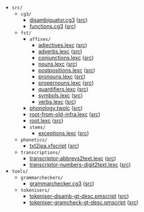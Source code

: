 * `src/`
    * `cg3/`
        * [disambiguator.cg3](src-cg3-disambiguator.cg3.html) ([src](https://github.com/giellalt/lang-kca/blob/main/src/cg3/disambiguator.cg3))
        * [functions.cg3](src-cg3-functions.cg3.html) ([src](https://github.com/giellalt/lang-kca/blob/main/src/cg3/functions.cg3))
    * `fst/`
        * `affixes/`
            * [adjectives.lexc](src-fst-affixes-adjectives.lexc.html) ([src](https://github.com/giellalt/lang-kca/blob/main/src/fst/affixes/adjectives.lexc))
            * [adverbs.lexc](src-fst-affixes-adverbs.lexc.html) ([src](https://github.com/giellalt/lang-kca/blob/main/src/fst/affixes/adverbs.lexc))
            * [conjunctions.lexc](src-fst-affixes-conjunctions.lexc.html) ([src](https://github.com/giellalt/lang-kca/blob/main/src/fst/affixes/conjunctions.lexc))
            * [nouns.lexc](src-fst-affixes-nouns.lexc.html) ([src](https://github.com/giellalt/lang-kca/blob/main/src/fst/affixes/nouns.lexc))
            * [postpositions.lexc](src-fst-affixes-postpositions.lexc.html) ([src](https://github.com/giellalt/lang-kca/blob/main/src/fst/affixes/postpositions.lexc))
            * [pronouns.lexc](src-fst-affixes-pronouns.lexc.html) ([src](https://github.com/giellalt/lang-kca/blob/main/src/fst/affixes/pronouns.lexc))
            * [propernouns.lexc](src-fst-affixes-propernouns.lexc.html) ([src](https://github.com/giellalt/lang-kca/blob/main/src/fst/affixes/propernouns.lexc))
            * [quantifiers.lexc](src-fst-affixes-quantifiers.lexc.html) ([src](https://github.com/giellalt/lang-kca/blob/main/src/fst/affixes/quantifiers.lexc))
            * [symbols.lexc](src-fst-affixes-symbols.lexc.html) ([src](https://github.com/giellalt/lang-kca/blob/main/src/fst/affixes/symbols.lexc))
            * [verbs.lexc](src-fst-affixes-verbs.lexc.html) ([src](https://github.com/giellalt/lang-kca/blob/main/src/fst/affixes/verbs.lexc))
        * [phonology.twolc](src-fst-phonology.twolc.html) ([src](https://github.com/giellalt/lang-kca/blob/main/src/fst/phonology.twolc))
        * [root-from-old-infra.lexc](src-fst-root-from-old-infra.lexc.html) ([src](https://github.com/giellalt/lang-kca/blob/main/src/fst/root-from-old-infra.lexc))
        * [root.lexc](src-fst-root.lexc.html) ([src](https://github.com/giellalt/lang-kca/blob/main/src/fst/root.lexc))
        * `stems/`
            * [exceptions.lexc](src-fst-stems-exceptions.lexc.html) ([src](https://github.com/giellalt/lang-kca/blob/main/src/fst/stems/exceptions.lexc))
    * `phonetics/`
        * [txt2ipa.xfscript](src-phonetics-txt2ipa.xfscript.html) ([src](https://github.com/giellalt/lang-kca/blob/main/src/phonetics/txt2ipa.xfscript))
    * `transcriptions/`
        * [transcriptor-abbrevs2text.lexc](src-transcriptions-transcriptor-abbrevs2text.lexc.html) ([src](https://github.com/giellalt/lang-kca/blob/main/src/transcriptions/transcriptor-abbrevs2text.lexc))
        * [transcriptor-numbers-digit2text.lexc](src-transcriptions-transcriptor-numbers-digit2text.lexc.html) ([src](https://github.com/giellalt/lang-kca/blob/main/src/transcriptions/transcriptor-numbers-digit2text.lexc))
* `tools/`
    * `grammarcheckers/`
        * [grammarchecker.cg3](tools-grammarcheckers-grammarchecker.cg3.html) ([src](https://github.com/giellalt/lang-kca/blob/main/tools/grammarcheckers/grammarchecker.cg3))
    * `tokenisers/`
        * [tokeniser-disamb-gt-desc.pmscript](tools-tokenisers-tokeniser-disamb-gt-desc.pmscript.html) ([src](https://github.com/giellalt/lang-kca/blob/main/tools/tokenisers/tokeniser-disamb-gt-desc.pmscript))
        * [tokeniser-gramcheck-gt-desc.pmscript](tools-tokenisers-tokeniser-gramcheck-gt-desc.pmscript.html) ([src](https://github.com/giellalt/lang-kca/blob/main/tools/tokenisers/tokeniser-gramcheck-gt-desc.pmscript))
